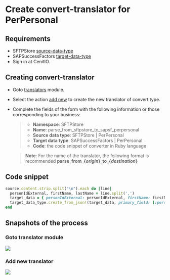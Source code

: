 # Create convert-translator for PerPersonal

## Requirements

* SFTPStore [source-data-type](../data-types/SFTPStore-PerPersonal.md)
* SAPSuccessFactors [target-data-type](../data-types/SAPSuccessFactors-PerPersonal.md)
* Sign in at CenitIO.[<i class="fa fa-external-link" aria-hidden="true"></i>](https://cenit.io/users/sign_in)

## Creating convert-translator

* Goto [translators](https://cenit.io/ruby_converter) module.
* Select the action [add new](https://cenit.io/ruby_converter/new) to create the new translator of convert type.
* Complete the fields of the form with the following information or those corresponding to your business:

    >- **Namespace**: SFTPStore
    >- **Name**: parse_from_sftpstore_to_sapsf_perpersonal
    >- **Source data type**: SFTPStore | PerPersonal
    >- **Target data type**: SAPSuccessFactors | PerPersonal
    >- **Code**: the code snippet of converter in Ruby language

    > **Note**: For the name of the translator, the following format is recommended **parse_from\_\{*origin*\}\_to\_\{*destination*\}**

## Code snippet

```ruby
source.content.strip.split("\n").each do |line|
  personIdExternal, firstName, lastName = line.split(',')
  target_data = { personIdExternal: personIdExternal, firstName: firstName, lastName: lastName }
  target_data_type.create_from_json!(target_data, primary_field: [:personIdExternal])
end
```

## Snapshots of the process

### Goto translator module

   ![](assets/snapshots/sftp-store-trans/snapshots-001.png)
    
### Add new translator

   ![](assets/snapshots/sftp-store-trans/snapshots-303.png)
   
